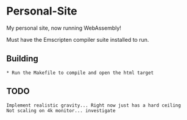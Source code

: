 # Personal-Site
My personal site, now running WebAssembly!

Must have the Emscripten compiler suite installed to run. 

## Building
	* Run the Makefile to compile and open the html target 

## TODO 
	Implement realistic gravity... Right now just has a hard ceiling
	Not scaling on 4k monitor... investigate
